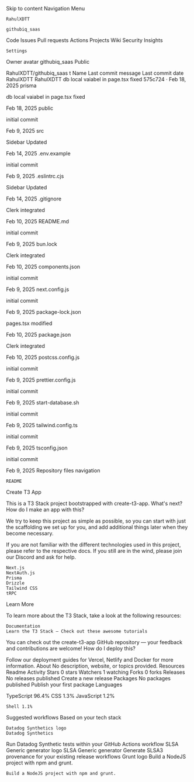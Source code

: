 Skip to content
Navigation Menu

    RahulXDTT

    githubiq_saas

Code
Issues
Pull requests
Actions
Projects
Wiki
Security
Insights

    Settings

Owner avatar
githubiq_saas
Public

RahulXDTT/githubiq_saas
t
Name	Last commit message
	Last commit date
RahulXDTT
RahulXDTT
db local vaiabel in page.tsx fixed
575c724
 · 
Feb 18, 2025
prisma
    
db local vaiabel in page.tsx fixed
    
Feb 18, 2025
public
    
initial commit
    
Feb 9, 2025
src
    
Sidebar Updated
    
Feb 14, 2025
.env.example
    
initial commit
    
Feb 9, 2025
.eslintrc.cjs
    
Sidebar Updated
    
Feb 14, 2025
.gitignore
    
Clerk integrated
    
Feb 10, 2025
README.md
    
initial commit
    
Feb 9, 2025
bun.lock
    
Clerk integrated
    
Feb 10, 2025
components.json
    
initial commit
    
Feb 9, 2025
next.config.js
    
initial commit
    
Feb 9, 2025
package-lock.json
    
pages.tsx modified
    
Feb 10, 2025
package.json
    
Clerk integrated
    
Feb 10, 2025
postcss.config.js
    
initial commit
    
Feb 9, 2025
prettier.config.js
    
initial commit
    
Feb 9, 2025
start-database.sh
    
initial commit
    
Feb 9, 2025
tailwind.config.ts
    
initial commit
    
Feb 9, 2025
tsconfig.json
    
initial commit
    
Feb 9, 2025
Repository files navigation

    README

Create T3 App

This is a T3 Stack project bootstrapped with create-t3-app.
What's next? How do I make an app with this?

We try to keep this project as simple as possible, so you can start with just the scaffolding we set up for you, and add additional things later when they become necessary.

If you are not familiar with the different technologies used in this project, please refer to the respective docs. If you still are in the wind, please join our Discord and ask for help.

    Next.js
    NextAuth.js
    Prisma
    Drizzle
    Tailwind CSS
    tRPC

Learn More

To learn more about the T3 Stack, take a look at the following resources:

    Documentation
    Learn the T3 Stack — Check out these awesome tutorials

You can check out the create-t3-app GitHub repository — your feedback and contributions are welcome!
How do I deploy this?

Follow our deployment guides for Vercel, Netlify and Docker for more information.
About
No description, website, or topics provided.
Resources
Readme
Activity
Stars
0 stars
Watchers
1 watching
Forks
0 forks
Releases
No releases published
Create a new release
Packages
No packages published
Publish your first package
Languages

TypeScript 96.4%
CSS 1.3%
JavaScript 1.2%

    Shell 1.1% 

Suggested workflows
Based on your tech stack

    Datadog Synthetics logo
    Datadog Synthetics

Run Datadog Synthetic tests within your GitHub Actions workflow
SLSA Generic generator logo
SLSA Generic generator
Generate SLSA3 provenance for your existing release workflows
Grunt logo
Build a NodeJS project with npm and grunt.

    Build a NodeJS project with npm and grunt.
